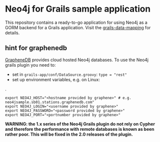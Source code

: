 # Neo4j for Grails sample application #

This repository contains a ready-to-go application for using Neo4j as a GORM backend for a Grails application.
Visit the [grails-data-mapping](http://springsource.github.com/grails-data-mapping/neo4j/manual/index.html) for details.

## hint for graphenedb ##

[GrapheneDB](http://www.graphenedb.com/) provides cloud hosted Neo4j databases. To use the Neo4j grails plugin you need to:

* set in `grails-app/conf/DataSource.groovy`: `type = "rest"`
* set up environment variables, e.g. on Linux:

.

    export NEO4J_HOST="<hostname provided by graphene>" # e.g. neo4jsample.sb01.stations.graphenedb.com"
    export NEO4J_LOGIN="<username provided by graphene>"
    export NEO4J_PASSWORD="<password provided by graphene>"
    export NEO4J_PORT="<portnumber provided by graphene>"

**WARNING: the 1.x series of the Neo4j Grails plugin do not rely on Cypher and therefore the performance with remote
databases is known as been rather poor. This will be fixed in the 2.0 releases of the plugin.**
